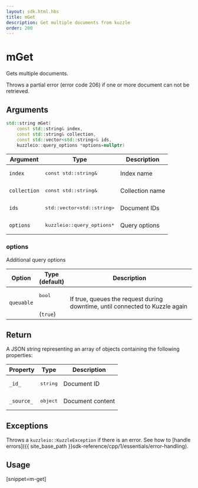```yaml
---
layout: sdk.html.hbs
title: mGet
description: Get multiple documents from kuzzle
order: 200
---
```


# mGet

Gets multiple documents.

Throws a partial error (error code 206) if one or more document can not be retrieved.

## Arguments

```cpp
std::string mGet(
    const std::string& index,
    const std::string& collection,
    const std::vector<std::string>& ids,
    kuzzleio::query_options *options=nullptr)
```

| Argument | Type | Description |
| --- | --- | --- |
| `index` | <pre>const std::string&</pre> | Index name |
| `collection` | <pre>const std::string&</pre> | Collection name |
| `ids` | <pre>std::vector&lt;std::string&gt;</pre> | Document IDs |
| `options` | <pre>kuzzleio::query_options\*</pre> | Query options |

### options

Additional query options

| Option | Type<br/>(default) | Description |
| ------ | -------------- | ----------- |
| `queuable` | <pre>bool</pre><br/>(`true`) | If true, queues the request during downtime, until connected to Kuzzle again  |

## Return

A JSON string representing an array of objects containing the following properties:

| Property   | Type    | Description  |
|--------------|---------|-------------|
| `_id_` | <pre>string</pre> | Document ID |
| `_source_` | <pre>object</pre> | Document content |

## Exceptions

Throws a `kuzzleio::KuzzleException` if there is an error. See how to [handle errors]({{ site_base_path }}sdk-reference/cpp/1/essentials/error-handling).

## Usage

[snippet=m-get]
